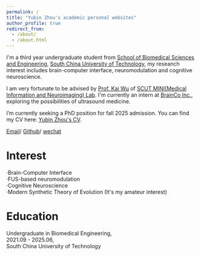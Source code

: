 ```yaml
---
permalink: /
title: "Yubin Zhou's academic personal websites"
author_profile: true
redirect_from: 
  - /about/
  - /about.html
---
```


I'm a third year undergraduate student from [School of Biomedical Sciences and Engineering](https://www2.scut.edu.cn/bmse/), [South China University of Technology](https://www.scut.edu.cn/), my reseanch interest includes brain-computer interface, neuromodulation and cognitive neuroscience.

I am very fortunate to be advised by [Prof. Kai Wu](https://www.scholat.com/wukai) of [SCUT MINI(Medical Information and Neuroimaging) Lab](https://www.scholat.com/wukai). I'm currently an intern at [BrainCo Inc.](https://www.brainco.cn/), exploring the possibilities of ultrasound medicine.

I’m currently seeking a PhD position for fall 2025 admission.
You can find my CV here: [Yubin Zhou's CV](../files/YubinZhou_CV.pdf).

[Email](mailto:yubinzhoubme@outlook.com)/ [Github](https://github.com/troychowzyb)/ [wechat](../images/wechat.png)

Interest
======
·Brain-Computer Interface  
·FUS-based neuromodulation  
·Cognitive Neuroscience  
·Modern Synthetic Theory of Evolution (It's my amateur interest)

Education
======
Undergraduate in Biomedical Engineering,  
2021.09 - 2025.06,  
South China University of Technology

